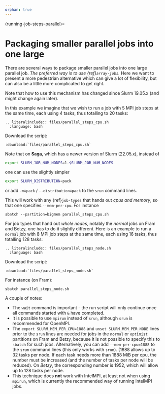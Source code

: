 ```yaml
---
orphan: true
---
```


(running-job-steps-parallel)=

# Packaging smaller parallel jobs into one large

There are several ways to package smaller parallel jobs into one large
parallel job. *The preferred way is to use {ref}`array-jobs`.*
Here we want to present a more pedestrian alternative which can give a
lot of flexibility, but can also be a little more complicated to get right.

Note that how to use this mechanism has changed since Slurm 19.05.x (and
might change again later).

In this example we imagine that we wish to run a job with 5 MPI job steps
at the same time, each using 4 tasks, thus totalling to 20 tasks:

```{eval-rst}
.. literalinclude:: files/parallel_steps_cpu.sh
  :language: bash
```

Download the script:
```{eval-rst}
:download:`files/parallel_steps_cpu.sh`
```

Note that on **Saga**, which has a newer version of Slurm (22.05.x),
instead of
```bash
export SLURM_JOB_NUM_NODES=1-$SLURM_JOB_NUM_NODES
```
one can use the slightly simpler
```bash
export SLURM_DISTRIBUTION=pack
```
or add `-m=pack` / `--distribution=pack` to the `srun` command lines.

This will work with any {ref}`job-types` that hands out _cpus
and memory_, so that one specifies `--mem-per-cpu`.  For instance

    sbatch --partition=bigmem parallel_steps_cpu.sh

For job types that hand out _whole nodes_, notably the _normal_ jobs
on Fram and Betzy, one has to do it slightly different.  Here is an example to
run a `normal` job with 8 MPI job steps at the same time, each using
16 tasks, thus totalling 128 tasks:

```{eval-rst}
.. literalinclude:: files/parallel_steps_node.sh
  :language: bash
```

Download the script:
```{eval-rst}
:download:`files/parallel_steps_node.sh`
```

For instance (on Fram):

    sbatch parallel_steps_node.sh

A couple of notes:

- The `wait` command is important - the run script will only continue once
  all commands started with `&` have completed.
- It is possible to use `mpirun` instead of `srun`, although `srun` is
  recommended for OpenMPI.
- The `export SLURM_MEM_PER_CPU=1888` and `unset SLURM_MEM_PER_NODE`
  lines prior to the `srun` lines are needed for jobs in the `normal` or
  `optimist` partitions on Fram and Betzy, because it is not possible
  to specify this to `sbatch` for such jobs.  Alternatively, you can
  add `--mem-per-cpu=1888` to the `srun` command lines (this only
  works with `srun`).  (1888 allows up to 32 tasks per node.  If each
  task needs more than 1888 MiB per cpu, the number must be increased
  (and the number of tasks per node will be reduced).  On *Betzy*, the
  corresponding number is 1952, which will allow up to 128 tasks per
  node.
- This technique does **not** work with IntelMPI, at least not when using
  `mpirun`, which is currently the recommended way of running IntelMPI jobs.
